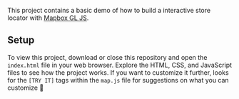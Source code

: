 This project contains a basic demo of how to build a interactive store locator with [Mapbox GL JS](https://www.mapbox.com/mapbox-gl-js/).

## Setup

To view this project, download or close this repository and open the `index.html` file in your web browser. Explore the HTML, CSS, and JavaScript files to see how the project works. If you want to customize it further, looks for the `[TRY IT]` tags within the `map.js` file for suggestions on what you can customize 🎨
